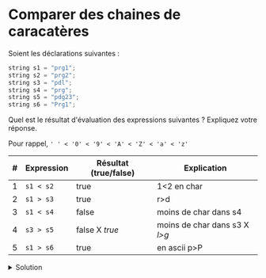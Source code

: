 # Comparer des chaines de caracatères

Soient les déclarations suivantes :

~~~cpp
string s1 = "prg1";
string s2 = "prg2";
string s3 = "pdl";
string s4 = "prg";
string s5 = "pdg23";
string s6 = "Prg1";
~~~

Quel est le résultat d'évaluation des expressions suivantes ? Expliquez votre réponse.

Pour rappel, `' ' < '0' < '9' < 'A' < 'Z' < 'a' < 'z'`

| # | Expression | Résultat (true/false) | Explication                   |
|---|------------|-----------------------|-------------------------------|
| 1 | `s1 < s2`  | true                  | 1<2 en char                   |
| 2 | `s1 > s3`  | true                  | r>d                           |
| 3 | `s1 < s4`  | false                 | moins de char dans s4         |
| 4 | `s3 > s5`  | false  X  *true*      | moins de char dans s3 X *l>g* |
| 5 | `s1 > s6`  | true                  | en ascii p>P                  |



    











<details>
<summary>Solution</summary>

| # | Expréssion | Résultat (true/false) | Explication |
|---| ---------- | --------------------- | ----------- |
| 1 | `s1 < s2` | true | premier caractère différent '1' < '2' |
| 2 | `s1 > s3`  | true | premier caractère différent 'r' > 'd' |
| 3 | `s1 < s4`  | false | on atteint la fin de s4 sans trouver de caractères différents et s4 est plus courte que s1 |
| 4 | `s3 > s5` | true | premier caractère différent 'l' > 'g' |
| 5 | `s1 > s6` | true | premier caractère différent 'p' > 'P' |


</details>